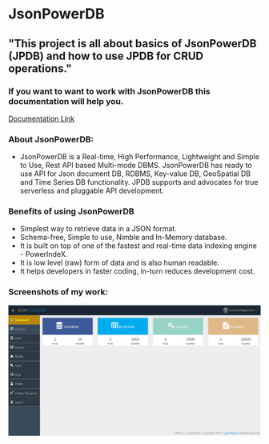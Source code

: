 # JsonPowerDB
## "This project is all about basics of JsonPowerDB (JPDB) and how to use JPDB for CRUD operations." 
### If you want to want to work with JsonPowerDB this documentation will help you.
[Documentation Link](http://login2explore.com/jpdb/docs.html)

### About JsonPowerDB:

- JsonPowerDB is a Real-time, High Performance, Lightweight and Simple to Use, Rest API based Multi-mode DBMS. JsonPowerDB has ready to use API for Json document DB, RDBMS, Key-value DB, GeoSpatial DB and Time Series DB functionality. JPDB supports and advocates for true serverless and pluggable API development.

### Benefits of using JsonPowerDB

- Simplest way to retrieve data in a JSON format.
- Schema-free, Simple to use, Nimble and In-Memory database.
- It is built on top of one of the fastest and real-time data indexing engine - PowerIndeX.
- It is low level (raw) form of data and is also human readable.
- It helps developers in faster coding, in-turn reduces development cost.

### Screenshots of my work:

![Dashboard](https://github.com/Tarun2903/Login2explore/blob/main/json.png)
